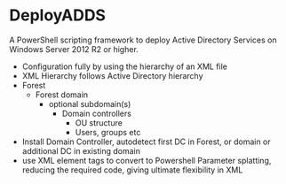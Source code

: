 ﻿# DeployADDS

A PowerShell scripting framework to deploy Active Directory Services on Windows Server 2012 R2 or higher.

- Configuration fully by using the hierarchy of an XML file
- XML Hierarchy follows Active Directory hierarchy
- Forest
  - Forest domain
    - optional subdomain(s)
      - Domain controllers
        - OU structure
        - Users, groups etc
- Install Domain Controller, autodetect first DC in Forest, or domain or additional DC in existing domain
- use XML element tags to convert to Powershell Parameter splatting, reducing the required code, giving ultimate flexibility in XML
